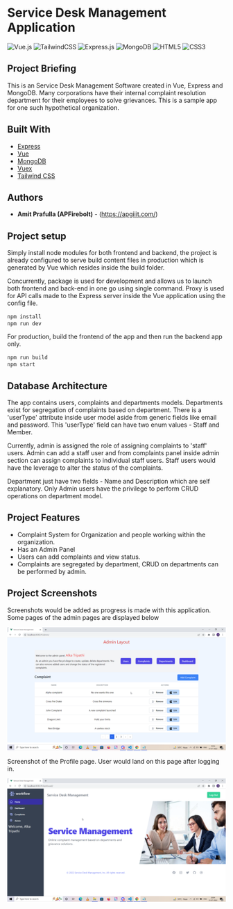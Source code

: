 # Service Desk Management Application

![Vue.js](https://img.shields.io/badge/vuejs-%2335495e.svg?style=for-the-badge&logo=vuedotjs&logoColor=%234FC08D)
![TailwindCSS](https://img.shields.io/badge/tailwindcss-%2338B2AC.svg?style=for-the-badge&logo=tailwind-css&logoColor=white)
![Express.js](https://img.shields.io/badge/express.js-%23404d59.svg?style=for-the-badge&logo=express&logoColor=%2361DAFB)
![MongoDB](https://img.shields.io/badge/MongoDB-%234ea94b.svg?style=for-the-badge&logo=mongodb&logoColor=white)
![HTML5](https://img.shields.io/badge/html5-%23E34F26.svg?style=for-the-badge&logo=html5&logoColor=white)
![CSS3](https://img.shields.io/badge/css3-%231572B6.svg?style=for-the-badge&logo=css3&logoColor=white)

## Project Briefing

This is an Service Desk Management Software created in Vue, Express and MongoDB. Many corporations have their internal complaint resolution department for their employees to solve grievances. This is a sample app for one such hypothetical organization.

## Built With

* [Express](https://expressjs.com/)
* [Vue](https://vuejs.org/)
* [MongoDB](https://www.mongodb.com/)
* [Vuex](https://vuex.vuejs.org/)
* [Tailwind CSS](https://tailwindcss.com/)

## Authors

* **Amit Prafulla (APFirebolt)** - (https://apgiiit.com/)

## Project setup

Simply install node modules for both frontend and backend, the project is already configured to serve build content files in production which is generated by Vue which resides inside the build folder.

Concurrently, package is used for development and allows us to launch both frontend and back-end in one go using single command. Proxy is used for API calls made to the Express server inside the Vue application using the config file.

```
npm install
npm run dev
```

For production, build the frontend of the app and then run the backend app only. 

```
npm run build
npm start
```

## Database Architecture

The app contains users, complaints and departments models. Departments exist for segregation of complaints based on department. There is a 'userType' attribute inside user model aside from generic fields like email and password. This 'userType' field can have two enum values - Staff and Member.

Currently, admin is assigned the role of assigning complaints to 'staff' users. Admin can add a staff user and from complaints panel inside admin section can assign complaints to individual staff users. Staff users would have the leverage to alter the status of the complaints.

Department just have two fields - Name and Description which are self explanatory. Only Admin users have the privilege to perform CRUD operations on department model.

## Project Features

- Complaint System for Organization and people working within the organization.
- Has an Admin Panel
- Users can add complaints and view status.
- Complaints are segregated by department, CRUD on departments can be performed by admin.

## Project Screenshots

Screenshots would be added as progress is made with this application. Some pages of the admin pages are displayed below

![alt text](./screenshots/admin.png)

Screenshot of the Profile page. User would land on this page after logging in.

![alt text](./screenshots/profile.png)


